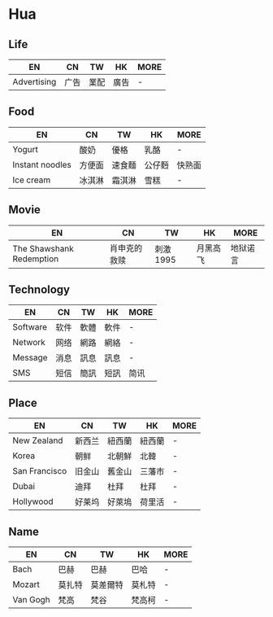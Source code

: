 # Hua

## Life

| EN          | CN   | TW   | HK   | MORE |
| ----------- | ---- | ---- | ---- | ---- |
| Advertising | 广告 | 業配 | 廣告 | -    |

## Food

| EN              | CN     | TW     | HK     | MORE   |
| --------------- | ------ | ------ | ------ | ------ |
| Yogurt          | 酸奶   | 優格   | 乳酪   | -      |
| Instant noodles | 方便面 | 速食麵 | 公仔麪 | 快熟面 |
| Ice cream       | 冰淇淋 | 霜淇淋 | 雪糕   | -      |

## Movie

| EN                       | CN           | TW        | HK       | MORE     |
| ------------------------ | ------------ | --------- | -------- | -------- |
| The Shawshank Redemption | 肖申克的救赎 | 刺激 1995 | 月黑高飞 | 地狱诺言 |

## Technology

| EN       | CN   | TW   | HK   | MORE |
| -------- | ---- | ---- | ---- | ---- |
| Software | 软件 | 軟體 | 軟件 | -    |
| Network  | 网络 | 網路 | 網絡 | -    |
| Message  | 消息 | 訊息 | 訊息 | -    |
| SMS      | 短信 | 簡訊 | 短訊 | 简讯 |

## Place

| EN            | CN     | TW     | HK     | MORE |
| ------------- | ------ | ------ | ------ | ---- |
| New Zealand   | 新西兰 | 紐西蘭 | 紐西蘭 | -    |
| Korea         | 朝鲜   | 北朝鮮 | 北韓   | -    |
| San Francisco | 旧金山 | 舊金山 | 三藩市 | -    |
| Dubai         | 迪拜   | 杜拜   | 杜拜   | -    |
| Hollywood     | 好莱坞 | 好萊塢 | 荷里活 | -    |

## Name

| EN       | CN     | TW       | HK     | MORE |
| -------- | ------ | -------- | ------ | ---- |
| Bach     | 巴赫   | 巴赫     | 巴哈   | -    |
| Mozart   | 莫扎特 | 莫差爾特 | 莫札特 | -    |
| Van Gogh | 梵高   | 梵谷     | 梵高柯 | -    |
